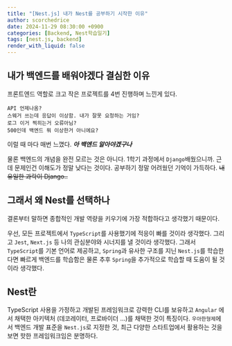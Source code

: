 ```yaml
---
title: "[Nest.js] 내가 Nest를 공부하기 시작한 이유"
author: scorchedrice
date: 2024-11-29 08:30:00 +0900
categories: [Backend, Nest학습일기]
tags: [nest.js, backend]
render_with_liquid: false
---
```


## 내가 백엔드를 배워야겠다 결심한 이유
프론트엔드 역할로 크고 작은 프로젝트를 4번 진행하며 느낀게 있다.
```
API 언제나옴?
스웨거 쓰는데 응답이 이상함. 내가 잘못 요청하는 거임?
로그 이거 찍히는거 오류아님?
500인데 백엔드 뭐 이상한거 아니에요?
```
이럴 때 마다 매번 느꼈다.
***아 백엔드 알아야겠구나***

물론 백엔드의 개념을 완전 모르는 것은 아니다. 1학기 과정에서 `Django`배웠으니까.
근데 문제인건 이해도가 정말 낮다는 것이다. 공부하기 정말 어려웠던 기억이 가득하다.
~~내 유일한 과락이 Django..~~

## 그래서 왜 Nest를 선택하나
결론부터 말하면 종합적인 개발 역량을 키우기에 가장 적합하다고 생각했기 때문이다.

우선, 모든 프로젝트에서 `TypeScript`를 사용했기에 적응이 빠를 것이라 생각했다.
그리고 `Jest`, `Next.js` 등 나의 관심분야와 시너지를 낼 것이라 생각했다. 
그래서 `TypeScript`를 기본 언어로 제공하고, 
`Spring`과 유사한 구조를 지닌 `Nest.js`를 학습한다면 빠르게 백엔드를 학습함은 물론 추후 `Spring`을 추가적으로 학습할 때 도움이 될 것이라 생각했다.

## Nest란
TypeScript 사용을 가정하고 개발된 프레임워크로 강력한 CLI를 보유하고 `Angular` 에서 채택한 아키텍처 (데코레이터, 프로바이더 ...)를 채택한 것이 특징이다.
`우아한형제`에서 백엔드 개발 표준을 `Nest.js`로 지정한 것, 최근 다양한 스타트업에서 활용하는 것을 보면 핫한 프레임워크임은 분명하다.

